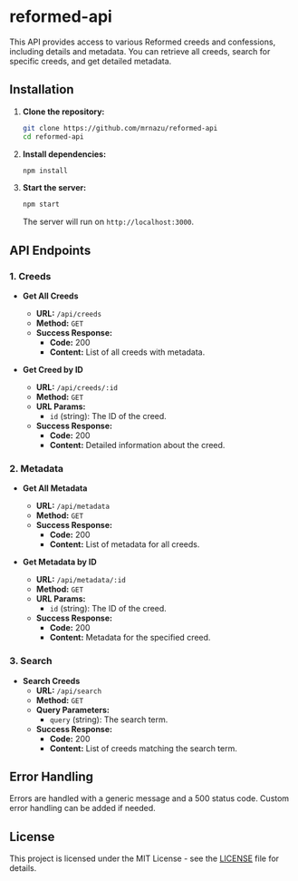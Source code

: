# reformed-api
This API provides access to various Reformed creeds and confessions, including details and metadata. You can retrieve all creeds, search for specific creeds, and get detailed metadata.

## Installation

1. **Clone the repository:**
   ```bash
   git clone https://github.com/mrnazu/reformed-api
   cd reformed-api
   ```

2. **Install dependencies:**
   ```bash
   npm install
   ```

3. **Start the server:**
   ```bash
   npm start
   ```

   The server will run on `http://localhost:3000`.

## API Endpoints

### 1. Creeds

- **Get All Creeds**
  - **URL:** `/api/creeds`
  - **Method:** `GET`
  - **Success Response:**
    - **Code:** 200
    - **Content:** List of all creeds with metadata.

- **Get Creed by ID**
  - **URL:** `/api/creeds/:id`
  - **Method:** `GET`
  - **URL Params:** 
    - `id` (string): The ID of the creed.
  - **Success Response:**
    - **Code:** 200
    - **Content:** Detailed information about the creed.

### 2. Metadata

- **Get All Metadata**
  - **URL:** `/api/metadata`
  - **Method:** `GET`
  - **Success Response:**
    - **Code:** 200
    - **Content:** List of metadata for all creeds.

- **Get Metadata by ID**
  - **URL:** `/api/metadata/:id`
  - **Method:** `GET`
  - **URL Params:**
    - `id` (string): The ID of the creed.
  - **Success Response:**
    - **Code:** 200
    - **Content:** Metadata for the specified creed.

### 3. Search

- **Search Creeds**
  - **URL:** `/api/search`
  - **Method:** `GET`
  - **Query Parameters:**
    - `query` (string): The search term.
  - **Success Response:**
    - **Code:** 200
    - **Content:** List of creeds matching the search term.

## Error Handling

Errors are handled with a generic message and a 500 status code. Custom error handling can be added if needed.

## License

This project is licensed under the MIT License - see the [LICENSE](LICENSE) file for details.